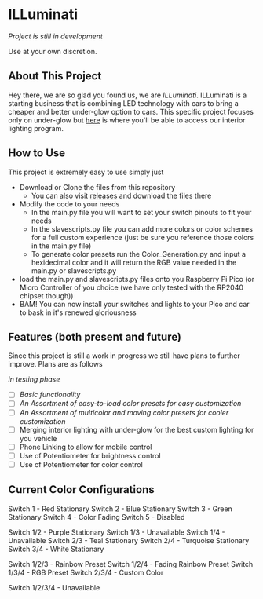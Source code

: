 # ILLuminati

*Project is still in development*

Use at your own discretion.


## About This Project

Hey there, we are so glad you found us, we are *ILLuminati*. ILLuminati is a starting business that is combining LED technology with cars to bring a cheaper and better under-glow option to cars. This specific project focuses only on under-glow but [here](https://www.github.com) is where you'll be able to access our interior lighting program.


## How to Use

This project is extremely easy to use simply just
- Download or Clone the files from this repository
  - You can also visit [releases]() and download the files there
- Modify the code to your needs
  - In the main.py file you will want to set your switch pinouts to fit your needs
  - In the slavescripts.py file you can add more colors or color schemes for a full custom experience (just be sure you reference those colors in the main.py file)
  - To generate color presets run the Color_Generation.py and input a hexidecimal color and it will return the RGB value needed in the main.py or slavescripts.py
- load the main.py and slavescripts.py files onto you Raspberry Pi Pico (or Micro Controller of you choice (we have only tested with the RP2040 chipset though))
- BAM! You can now install your switches and lights to your Pico and car to bask in it's renewed gloriousness


## Features (both present and future)
Since this project is still a work in progress we still have plans to further improve. Plans are as follows

*in testing phase*

- [ ] *Basic functionality*
- [ ] *An Assortment of easy-to-load color presets for easy customization*
- [ ] *An Assortment of multicolor and moving color presets for cooler customization*
- [ ] Merging interior lighting with under-glow for the best custom lighting for you vehicle
- [ ] Phone Linking to allow for mobile control
- [ ] Use of Potentiometer for brightness control
- [ ] Use of Potentiometer for color control

## Current Color Configurations

Switch 1 - Red Stationary
Switch 2 - Blue Stationary
Switch 3 - Green Stationary
Switch 4 - Color Fading
Switch 5 - Disabled

Switch 1/2 - Purple Stationary
Switch 1/3 - Unavailable
Switch 1/4 - Unavailable
Switch 2/3 - Teal Stationary
Switch 2/4 - Turquoise Stationary
Switch 3/4 - White Stationary

Switch 1/2/3 - Rainbow Preset
Switch 1/2/4 - Fading Rainbow Preset
Switch 1/3/4 - RGB Preset
Switch 2/3/4 - Custom Color

Switch 1/2/3/4 - Unavailable

